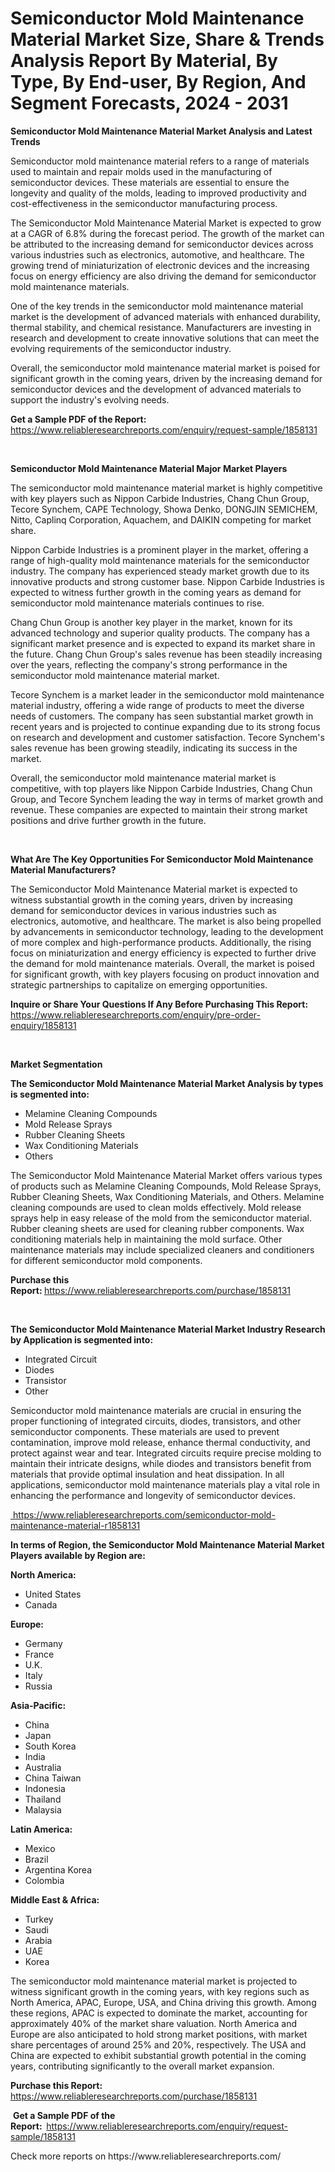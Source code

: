 <p><h1>Semiconductor Mold Maintenance Material Market Size, Share & Trends Analysis Report By Material, By Type, By End-user, By Region, And Segment Forecasts, 2024 - 2031</h1></p><p><strong>Semiconductor Mold Maintenance Material Market Analysis and Latest Trends</strong></p>
<p><p>Semiconductor mold maintenance material refers to a range of materials used to maintain and repair molds used in the manufacturing of semiconductor devices. These materials are essential to ensure the longevity and quality of the molds, leading to improved productivity and cost-effectiveness in the semiconductor manufacturing process.</p><p>The Semiconductor Mold Maintenance Material Market is expected to grow at a CAGR of 6.8% during the forecast period. The growth of the market can be attributed to the increasing demand for semiconductor devices across various industries such as electronics, automotive, and healthcare. The growing trend of miniaturization of electronic devices and the increasing focus on energy efficiency are also driving the demand for semiconductor mold maintenance materials.</p><p>One of the key trends in the semiconductor mold maintenance material market is the development of advanced materials with enhanced durability, thermal stability, and chemical resistance. Manufacturers are investing in research and development to create innovative solutions that can meet the evolving requirements of the semiconductor industry.</p><p>Overall, the semiconductor mold maintenance material market is poised for significant growth in the coming years, driven by the increasing demand for semiconductor devices and the development of advanced materials to support the industry's evolving needs.</p></p>
<p><strong>Get a Sample PDF of the Report:&nbsp;</strong> <a href="https://www.reliableresearchreports.com/enquiry/request-sample/1858131">https://www.reliableresearchreports.com/enquiry/request-sample/1858131</a></p>
<p>&nbsp;</p>
<p><strong>Semiconductor Mold Maintenance Material Major Market Players</strong></p>
<p><p>The semiconductor mold maintenance material market is highly competitive with key players such as Nippon Carbide Industries, Chang Chun Group, Tecore Synchem, CAPE Technology, Showa Denko, DONGJIN SEMICHEM, Nitto, Caplinq Corporation, Aquachem, and DAIKIN competing for market share.</p><p>Nippon Carbide Industries is a prominent player in the market, offering a range of high-quality mold maintenance materials for the semiconductor industry. The company has experienced steady market growth due to its innovative products and strong customer base. Nippon Carbide Industries is expected to witness further growth in the coming years as demand for semiconductor mold maintenance materials continues to rise.</p><p>Chang Chun Group is another key player in the market, known for its advanced technology and superior quality products. The company has a significant market presence and is expected to expand its market share in the future. Chang Chun Group's sales revenue has been steadily increasing over the years, reflecting the company's strong performance in the semiconductor mold maintenance material market.</p><p>Tecore Synchem is a market leader in the semiconductor mold maintenance material industry, offering a wide range of products to meet the diverse needs of customers. The company has seen substantial market growth in recent years and is projected to continue expanding due to its strong focus on research and development and customer satisfaction. Tecore Synchem's sales revenue has been growing steadily, indicating its success in the market.</p><p>Overall, the semiconductor mold maintenance material market is competitive, with top players like Nippon Carbide Industries, Chang Chun Group, and Tecore Synchem leading the way in terms of market growth and revenue. These companies are expected to maintain their strong market positions and drive further growth in the future.</p></p>
<p>&nbsp;</p>
<p><strong>What Are The Key Opportunities For Semiconductor Mold Maintenance Material Manufacturers?</strong></p>
<p><p>The Semiconductor Mold Maintenance Material market is expected to witness substantial growth in the coming years, driven by increasing demand for semiconductor devices in various industries such as electronics, automotive, and healthcare. The market is also being propelled by advancements in semiconductor technology, leading to the development of more complex and high-performance products. Additionally, the rising focus on miniaturization and energy efficiency is expected to further drive the demand for mold maintenance materials. Overall, the market is poised for significant growth, with key players focusing on product innovation and strategic partnerships to capitalize on emerging opportunities.</p></p>
<p><strong>Inquire or Share Your Questions If Any Before Purchasing This Report:</strong> <a href="https://www.reliableresearchreports.com/enquiry/pre-order-enquiry/1858131">https://www.reliableresearchreports.com/enquiry/pre-order-enquiry/1858131</a></p>
<p>&nbsp;</p>
<p><strong>Market Segmentation</strong></p>
<p><strong>The Semiconductor Mold Maintenance Material Market Analysis by types is segmented into:</strong></p>
<p><ul><li>Melamine Cleaning Compounds</li><li>Mold Release Sprays</li><li>Rubber Cleaning Sheets</li><li>Wax Conditioning Materials</li><li>Others</li></ul></p>
<p><p>The Semiconductor Mold Maintenance Material Market offers various types of products such as Melamine Cleaning Compounds, Mold Release Sprays, Rubber Cleaning Sheets, Wax Conditioning Materials, and Others. Melamine cleaning compounds are used to clean molds effectively. Mold release sprays help in easy release of the mold from the semiconductor material. Rubber cleaning sheets are used for cleaning rubber components. Wax conditioning materials help in maintaining the mold surface. Other maintenance materials may include specialized cleaners and conditioners for different semiconductor mold components.</p></p>
<p><strong>Purchase this Report:&nbsp;</strong><a href="https://www.reliableresearchreports.com/purchase/1858131">https://www.reliableresearchreports.com/purchase/1858131</a></p>
<p>&nbsp;</p>
<p><strong>The Semiconductor Mold Maintenance Material Market Industry Research by Application is segmented into:</strong></p>
<p><ul><li>Integrated Circuit</li><li>Diodes</li><li>Transistor</li><li>Other</li></ul></p>
<p><p>Semiconductor mold maintenance materials are crucial in ensuring the proper functioning of integrated circuits, diodes, transistors, and other semiconductor components. These materials are used to prevent contamination, improve mold release, enhance thermal conductivity, and protect against wear and tear. Integrated circuits require precise molding to maintain their intricate designs, while diodes and transistors benefit from materials that provide optimal insulation and heat dissipation. In all applications, semiconductor mold maintenance materials play a vital role in enhancing the performance and longevity of semiconductor devices.</p></p>
<p><a href="https://www.reliableresearchreports.com/semiconductor-mold-maintenance-material-r1858131">&nbsp;https://www.reliableresearchreports.com/semiconductor-mold-maintenance-material-r1858131</a></p>
<p><strong>In terms of Region, the Semiconductor Mold Maintenance Material Market Players available by Region are:</strong></p>
<p>
    <p> <strong> North America: </strong>
        <ul>
            <li>United States</li>
            <li>Canada</li>
        </ul>
        </p> 
    <p> <strong> Europe: </strong>
        <ul>
            <li>Germany</li>
            <li>France</li>
            <li>U.K.</li>
            <li>Italy</li>
            <li>Russia</li>
        </ul>
        </p> 
    <p> <strong> Asia-Pacific: </strong>
        <ul>
            <li>China</li>
            <li>Japan</li>
            <li>South Korea</li>
            <li>India</li>
            <li>Australia</li>
            <li>China Taiwan</li>
            <li>Indonesia</li>
            <li>Thailand</li>
            <li>Malaysia</li>
        </ul>
        </p> 
    <p> <strong> Latin America: </strong>
        <ul>
            <li>Mexico</li>
            <li>Brazil</li>
            <li>Argentina Korea</li>
            <li>Colombia</li>
        </ul>
        </p> 
    <p> <strong> Middle East & Africa: </strong>
        <ul>
            <li>Turkey</li>
            <li>Saudi</li>
            <li>Arabia</li>
            <li>UAE</li>
            <li>Korea</li>
        </ul>
    </p>
    </p>
<p><p>The semiconductor mold maintenance material market is projected to witness significant growth in the coming years, with key regions such as North America, APAC, Europe, USA, and China driving this growth. Among these regions, APAC is expected to dominate the market, accounting for approximately 40% of the market share valuation. North America and Europe are also anticipated to hold strong market positions, with market share percentages of around 25% and 20%, respectively. The USA and China are expected to exhibit substantial growth potential in the coming years, contributing significantly to the overall market expansion.</p></p>
<p><strong>Purchase this Report: </strong><a href="https://www.reliableresearchreports.com/purchase/1858131">https://www.reliableresearchreports.com/purchase/1858131</a></p>
<p>&nbsp;<strong>Get a Sample PDF of the Report:&nbsp;&nbsp;</strong><a href="https://www.reliableresearchreports.com/enquiry/request-sample/1858131">https://www.reliableresearchreports.com/enquiry/request-sample/1858131</a></p>
<p><strong></strong></p>
<p>Check more reports on https://www.reliableresearchreports.com/</p>